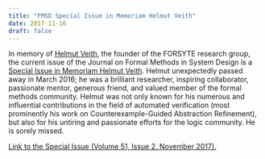 ```yaml
---
title: "FMSD Special Issue in Memoriam Helmut Veith"
date: 2017-11-16
draft: false
---
```

<p>In memory of <a href="http://forsyte.at/2016/03/helmut-veith-1971-2016/">Helmut Veith</a>, the founder of the FORSYTE research group, the current issue of the Journal on Formal Methods in System Design is a <a href="https://doi.org/10.1007/s10703-017-0307-6">Special Issue in Memoriam Helmut Veith</a>.<span id="more-5887"/> Helmut unexpectedly passed away in March 2016; he was a brilliant researcher, inspiring collaborator, passionate mentor, generous friend, and valued member of the formal methods community. Helmut was not only known for his numerous and influential contributions in the field of automated verification (most prominently his work on Counterexample-Guided Abstraction Refinement), but also for his untiring and passionate efforts for the logic community. He is sorely missed.</p>
<p><a href="https://link.springer.com/journal/10703/51/2">Link to the Special Issue (Volume 51, Issue 2, November 2017).</a></p>
